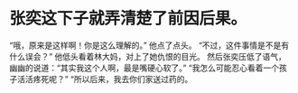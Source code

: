 # 张奕这下子就弄清楚了前因后果。
“哦，原来是这样啊！你是这么理解的。”
他点了点头。
“不过，这件事情是不是有什么误会？”
他低头看着林大妈，对上了她仇恨的目光。
然后张奕压低了语气，幽幽的说道：“其实我这个人啊，最是嘴硬心软了。”
“我怎么可能忍心看着一个孩子活活疼死呢？”
“所以后来，我去你们家送过药的。


